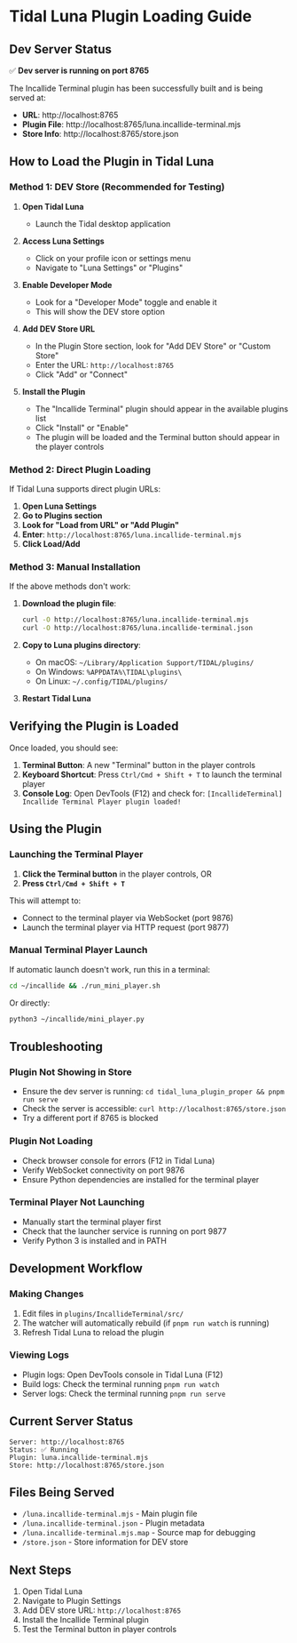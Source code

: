 # Tidal Luna Plugin Loading Guide

## Dev Server Status
✅ **Dev server is running on port 8765**

The Incallide Terminal plugin has been successfully built and is being served at:
- **URL**: http://localhost:8765
- **Plugin File**: http://localhost:8765/luna.incallide-terminal.mjs
- **Store Info**: http://localhost:8765/store.json

## How to Load the Plugin in Tidal Luna

### Method 1: DEV Store (Recommended for Testing)

1. **Open Tidal Luna**
   - Launch the Tidal desktop application

2. **Access Luna Settings**
   - Click on your profile icon or settings menu
   - Navigate to "Luna Settings" or "Plugins"

3. **Enable Developer Mode**
   - Look for a "Developer Mode" toggle and enable it
   - This will show the DEV store option

4. **Add DEV Store URL**
   - In the Plugin Store section, look for "Add DEV Store" or "Custom Store"
   - Enter the URL: `http://localhost:8765`
   - Click "Add" or "Connect"

5. **Install the Plugin**
   - The "Incallide Terminal" plugin should appear in the available plugins list
   - Click "Install" or "Enable"
   - The plugin will be loaded and the Terminal button should appear in the player controls

### Method 2: Direct Plugin Loading

If Tidal Luna supports direct plugin URLs:

1. **Open Luna Settings**
2. **Go to Plugins section**
3. **Look for "Load from URL" or "Add Plugin"**
4. **Enter**: `http://localhost:8765/luna.incallide-terminal.mjs`
5. **Click Load/Add**

### Method 3: Manual Installation

If the above methods don't work:

1. **Download the plugin file**:
   ```bash
   curl -O http://localhost:8765/luna.incallide-terminal.mjs
   curl -O http://localhost:8765/luna.incallide-terminal.json
   ```

2. **Copy to Luna plugins directory**:
   - On macOS: `~/Library/Application Support/TIDAL/plugins/`
   - On Windows: `%APPDATA%\TIDAL\plugins\`
   - On Linux: `~/.config/TIDAL/plugins/`

3. **Restart Tidal Luna**

## Verifying the Plugin is Loaded

Once loaded, you should see:
1. **Terminal Button**: A new "Terminal" button in the player controls
2. **Keyboard Shortcut**: Press `Ctrl/Cmd + Shift + T` to launch the terminal player
3. **Console Log**: Open DevTools (F12) and check for: `[IncallideTerminal] Incallide Terminal Player plugin loaded!`

## Using the Plugin

### Launching the Terminal Player

1. **Click the Terminal button** in the player controls, OR
2. **Press `Ctrl/Cmd + Shift + T`**

This will attempt to:
- Connect to the terminal player via WebSocket (port 9876)
- Launch the terminal player via HTTP request (port 9877)

### Manual Terminal Player Launch

If automatic launch doesn't work, run this in a terminal:
```bash
cd ~/incallide && ./run_mini_player.sh
```

Or directly:
```bash
python3 ~/incallide/mini_player.py
```

## Troubleshooting

### Plugin Not Showing in Store
- Ensure the dev server is running: `cd tidal_luna_plugin_proper && pnpm run serve`
- Check the server is accessible: `curl http://localhost:8765/store.json`
- Try a different port if 8765 is blocked

### Plugin Not Loading
- Check browser console for errors (F12 in Tidal Luna)
- Verify WebSocket connectivity on port 9876
- Ensure Python dependencies are installed for the terminal player

### Terminal Player Not Launching
- Manually start the terminal player first
- Check that the launcher service is running on port 9877
- Verify Python 3 is installed and in PATH

## Development Workflow

### Making Changes
1. Edit files in `plugins/IncallideTerminal/src/`
2. The watcher will automatically rebuild (if `pnpm run watch` is running)
3. Refresh Tidal Luna to reload the plugin

### Viewing Logs
- Plugin logs: Open DevTools console in Tidal Luna (F12)
- Build logs: Check the terminal running `pnpm run watch`
- Server logs: Check the terminal running `pnpm run serve`

## Current Server Status

```
Server: http://localhost:8765
Status: ✅ Running
Plugin: luna.incallide-terminal.mjs
Store: http://localhost:8765/store.json
```

## Files Being Served

- `/luna.incallide-terminal.mjs` - Main plugin file
- `/luna.incallide-terminal.json` - Plugin metadata
- `/luna.incallide-terminal.mjs.map` - Source map for debugging
- `/store.json` - Store information for DEV store

## Next Steps

1. Open Tidal Luna
2. Navigate to Plugin Settings
3. Add DEV store URL: `http://localhost:8765`
4. Install the Incallide Terminal plugin
5. Test the Terminal button in player controls